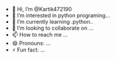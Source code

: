 - 👋 Hi, I’m @Kartik472190
- 👀 I’m interested in python programing...
- 🌱 I’m currently learning .python..
- 💞️ I’m looking to collaborate on ...
- 📫 How to reach me ...
- 😄 Pronouns: ...
- ⚡ Fun fact: ...

<!---
Kartik472190/Kartik472190 is a ✨ special ✨ repository because its `README.md` (this file) appears on your GitHub profile.
You can click the Preview link to take a look at your changes.
--->
